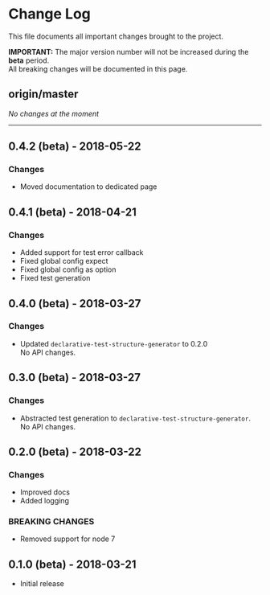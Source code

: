 # Change Log

This file documents all important changes brought to the project.

**IMPORTANT:** The major version number will not be increased during the **beta** period.  
All breaking changes will be documented in this page. 

## origin/master

*No changes at the moment*

---

## 0.4.2 (beta) - 2018-05-22

### Changes
  - Moved documentation to dedicated page

## 0.4.1 (beta) - 2018-04-21

### Changes
  - Added support for test error callback
  - Fixed global config expect
  - Fixed global config as option
  - Fixed test generation

## 0.4.0 (beta) - 2018-03-27

### Changes
  - Updated `declarative-test-structure-generator` to 0.2.0  
  No API changes.
  
## 0.3.0 (beta) - 2018-03-27

### Changes
  - Abstracted test generation to `declarative-test-structure-generator`.  
  No API changes.
  
## 0.2.0 (beta) - 2018-03-22

### Changes
  - Improved docs
  - Added logging
  
### BREAKING CHANGES
  - Removed support for node 7
  
## 0.1.0 (beta) - 2018-03-21
  - Initial release
